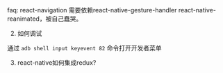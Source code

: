 faq: react-navigation 需要依赖react-native-gesture-handler react-native-reanimated，被自己蠢哭。

2. 如何调试

通过 `adb shell input keyevent 82` 命令打开开发者菜单


3. react-native如何集成redux?
